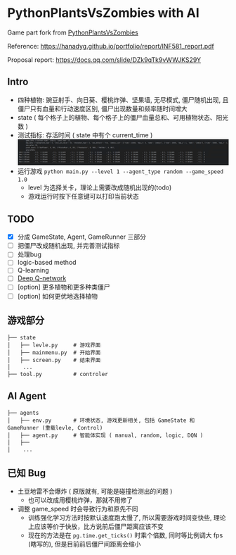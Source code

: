 # PythonPlantsVsZombies with AI

Game part fork from [PythonPlantsVsZombies](https://github.com/marblexu/PythonPlantsVsZombies)

Reference: https://hanadyg.github.io/portfolio/report/INF581_report.pdf

Proposal report: https://docs.qq.com/slide/DZk9qTk9vWWJKS29Y

## Intro
- 四种植物: 豌豆射手、向日葵、樱桃炸弹、坚果墙, 无尽模式, 僵尸随机出现, 且僵尸只有血量和行动速度区别, 僵尸出现数量和频率随时间增大
- state ( 每个格子上的植物、每个格子上的僵尸血量总和、可用植物状态、阳光数 )
- 测试指标: 存活时间 ( state 中有个 current_time )
![img.png](images/img.png)
- 运行游戏 `python main.py --level 1 --agent_type random --game_speed 1.0`  
  - level 为选择关卡，理论上需要改成随机出现的(todo)
  - 游戏运行时按下任意键可以打印当前状态

## TODO
- [x] 分成 GameState, Agent, GameRunner 三部分
- [ ] 把僵尸改成随机出现, 并完善测试指标
- [ ] 处理bug
- [ ] logic-based method
- [ ] Q-learning
- [ ] [Deep Q-network](https://hanadyg.github.io/portfolio/report/INF581_report.pdf)
- [ ] [option] 更多植物和更多种类僵尸
- [ ] [option] 如何更优地选择植物

## 游戏部分
```
├── state
│   ├── levle.py     # 游戏界面
│   ├── mainmenu.py  # 开始界面
│   ├── screen.py    # 结束界面
│    ...
├── tool.py          # controler
```

## AI Agent
```
├── agents
│   ├── env.py       # 环境状态, 游戏更新相关, 包括 GameState 和 GameRunner (重载levle, Control)
│   ├── agent.py     # 智能体实现 ( manual, random, logic, DQN )
│   ├── 
│    ...

```

## 已知 Bug

- 土豆地雷不会爆炸 ( 原版就有, 可能是碰撞检测出的问题 )
  - 也可以改成用樱桃炸弹，那就不用修了
- 调整 game_speed 时会导致行为和原先不同
  - 训练强化学习方法时按默认速度跑太慢了, 所以需要游戏时间变快些, 理论上应该等价于快放，比方说前后僵尸距离应该不变
  - 现在的方法是在 `pg.time.get_ticks()` 时乘个倍数, 同时等比例调大 fps (瞎写的), 但是目前前后僵尸间距离会缩小


